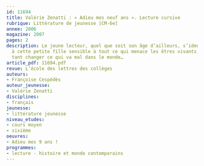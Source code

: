 ```yaml
---
id: 11694
title: Valérie Zenatti : « Adieu mes neuf ans ». Lecture cursive
rubrique: Littérature de jeunesse [CM-6e]
annee: 2006
magazine: 2007
pages: 2
description: Le jeune lecteur, quel que soit son âge d’ailleurs, s’identifiera facilement
  à cette petite fille sensible à tout ce qui menace les êtres vivants, et qui aimerait
  tant changer ce qui va mal dans le monde…
article_pdf: 11694.pdf
revue: L’école des lettres des collèges
auteurs:
- Françoise Cespédès
auteur_jeunesse:
- Valérie Zenatti
disciplines:
- français
jeunesse:
- littérature jeunesse
niveau_etudes:
- cours moyen
- sixième
oeuvres:
- Adieu mes 9 ans !
programmes:
- lecture - histoire et monde contemporains
---
```

